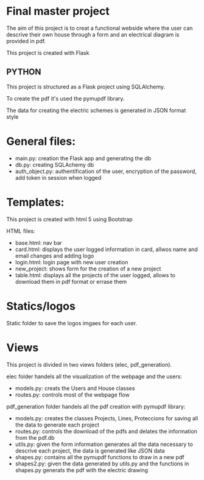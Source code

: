 # Final master project

The aim of this project is to creat a functional webside where the user can descrive their own house through a form and an electrical diagram is provided in pdf.

This project is created with Flask


## PYTHON

This project is structured as a Flask project using SQLAlchemy.

To create the pdf it's used the pymupdf library.

The data for creating the electric schemes is generated in JSON format style

# General files:

 - main.py: creation the Flask app and generating the db
 - db.py: creating SQLAchemy db
 - auth_object.py: authentification of the user, encryption of the password, add token in session when logged

# Templates:

This project is created with html 5 using Bootstrap

HTML files:

 - base.html: nav bar
 - card.html: displays the user logged information in card, allwos name and email changes and adding logo
 - login.html: login page with new user creation
 - new_project: shows form for the creation of a new project
 - table.html: displays all the projects of the user logged, allows to download them in pdf format or errase them

# Statics/logos

Static folder to save the logos imgaes for each user.

# Views

This project is divided in two views folders (elec, pdf_generation).

elec folder handels all the visualization of the webpage and the users:

 - models.py: creats the Users and House classes
 - routes.py: controls most of the webpage flow

pdf_generation folder handels all the pdf creation with pymupdf library:

 - models.py: creates the classes Projects, Lines, Proteccions for saving all the data to generate each project
 - routes.py: controls the download of the pdfs and delates the information from the pdf.db
 - utils.py: given the form information generates all the data necessary to descrive each project, the data is generated like JSON data
 - shapes.py: contains all the pymupdf functions to draw in a new pdf
 - shapes2.py: given the data generated by utils.py and the functions in shapes.py generats the pdf with the electric drawing 

